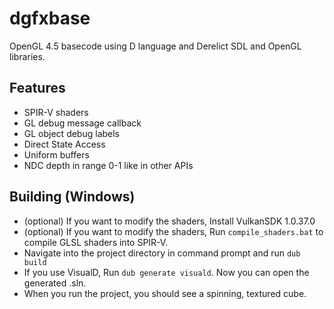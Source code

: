 # dgfxbase
OpenGL 4.5 basecode using D language and Derelict SDL and OpenGL libraries.

## Features

  - SPIR-V shaders
  - GL debug message callback
  - GL object debug labels
  - Direct State Access
  - Uniform buffers
  - NDC depth in range 0-1 like in other APIs

## Building (Windows)

  - (optional) If you want to modify the shaders, Install VulkanSDK 1.0.37.0
  - (optional) If you want to modify the shaders, Run `compile_shaders.bat` to compile GLSL shaders into SPIR-V.
  - Navigate into the project directory in command prompt and run `dub build`
  - If you use VisualD, Run `dub generate visuald`. Now you can open the generated .sln.
  - When you run the project, you should see a spinning, textured cube.
  